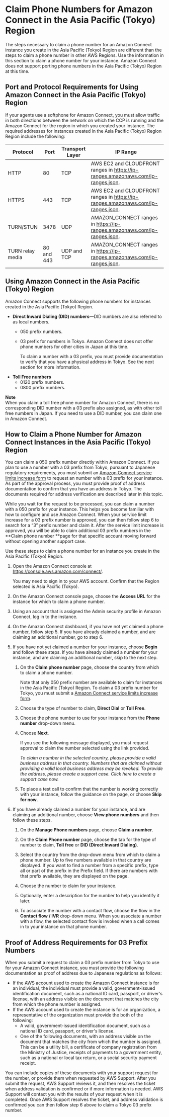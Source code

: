# Claim Phone Numbers for Amazon Connect in the Asia Pacific \(Tokyo\) Region<a name="connect-tokyo-region"></a>

The steps necessary to claim a phone number for an Amazon Connect instance you create in the Asia Pacific \(Tokyo\) Region are different than the steps to claim a phone number in other AWS Regions\. Use the information in this section to claim a phone number for your instance\. Amazon Connect does not support porting phone numbers in the Asia Pacific \(Tokyo\) Region at this time\.

## Port and Protocol Requirements for Using Amazon Connect in the Asia Pacific \(Tokyo\) Region<a name="tokyo-ports"></a>

If your agents use a softphone for Amazon Connect, you must allow traffic in both directions between the network on which the CCP is running and the Amazon Connect for the region in which you created your instance\. The required addresses for instances created in the Asia Pacific \(Tokyo\) Region Region include the following:


| Protocol | Port | Transport Layer | IP Range | 
| --- | --- | --- | --- | 
| HTTP | 80 | TCP | AWS EC2 and CLOUDFRONT ranges in [https://ip\-ranges\.amazonaws\.com/ip\-ranges\.json](https://ip-ranges.amazonaws.com/ip-ranges.json)\. | 
| HTTPS | 443 | TCP | AWS EC2 and CLOUDFRONT ranges in [https://ip\-ranges\.amazonaws\.com/ip\-ranges\.json](https://ip-ranges.amazonaws.com/ip-ranges.json)\. | 
| TURN/STUN | 3478 | UDP | AMAZON\_CONNECT ranges in [https://ip\-ranges\.amazonaws\.com/ip\-ranges\.json](https://ip-ranges.amazonaws.com/ip-ranges.json)\. | 
| TURN relay media | 80 and 443 | UDP and TCP | AMAZON\_CONNECT ranges in [https://ip\-ranges\.amazonaws\.com/ip\-ranges\.json](https://ip-ranges.amazonaws.com/ip-ranges.json)\. | 

## Using Amazon Connect in the Asia Pacific \(Tokyo\) Region<a name="using-connect-tokyo"></a>

Amazon Connect supports the following phone numbers for instances created in the Asia Pacific \(Tokyo\) Region\.
+ **Direct Inward Dialing \(DID\) numbers**—DID numbers are also referred to as local numbers\.
  + 050 prefix numbers\.
  + 03 prefix for numbers in Tokyo\. Amazon Connect does not offer phone numbers for other cities in Japan at this time\.

    To claim a number with a 03 prefix, you must provide documentation to verify that you have a physical address in Tokyo\. See the next section for more information\.
+ **Toll Free numbers**
  + 0120 prefix numbers\.
  + 0800 prefix numbers\.

**Note**  
When you claim a toll free phone number for Amazon Connect, there is no corresponding DID number with a 03 prefix also assigned, as with other toll free numbers in Japan\. If you need to use a DID number, you can claim one in Amazon Connect\.

## How to Claim a Phone Number for Amazon Connect Instances in the Asia Pacific \(Tokyo\) Region<a name="claim-number-tokyo"></a>

You can claim a 050 prefix number directly within Amazon Connect\. If you plan to use a number with a 03 prefix from Tokyo, pursuant to Japanese regulatory requirements, you must submit an [Amazon Connect service limits increase form](https://console.aws.amazon.com/support/home#/case/create?issueType=service-limit-increase&limitType=service-code-connect) to request an number with a 03 prefix for your instance\. As part of the approval process, you must provide proof of address documentation to confirm that you have an address in Tokyo\. The documents required for address verification are described later in this topic\.

While you wait for the request to be processed, you can claim a number with a 050 prefix for your instance\. This helps you become familiar with how to configure and use Amazon Connect\. When your service limit increase for a 03 prefix number is approved, you can then follow step 6 to search for a “3” prefix number and claim it\. After the service limit increase is approved, you will be able to claim additional 03 prefix numbers in the **Claim phone number **page for that specific account moving forward without opening another support case\. 

Use these steps to claim a phone number for an instance you create in the Asia Pacific \(Tokyo\) Region\.

1. Open the Amazon Connect console at [https://console\.aws\.amazon\.com/connect/](https://console.aws.amazon.com/connect/)\.

   You may need to sign in to your AWS account\. Confirm that the Region selected is Asia Pacific \(Tokyo\)\.

1. On the Amazon Connect console page, choose the **Access URL** for the instance for which to claim a phone number\.

1. Using an account that is assigned the Admin security profile in Amazon Connect, log in to the instance\.

1. On the Amazon Connect dashboard, if you have not yet claimed a phone number, follow step 5\. If you have already claimed a number, and are claiming an additional number, go to step 6\.

1. If you have not yet claimed a number for your instance, choose **Begin** and follow these steps\. If you have already claimed a number for your instance, and are claiming an additional number, skip to the next step\.

   1. On the **Claim phone number** page, choose the country from which to claim a phone number\.

      Note that only 050 prefix number are available to claim for instances in the Asia Pacific \(Tokyo\) Region\. To claim a 03 prefix number for Tokyo, you must submit a [Amazon Connect service limits increase form](https://console.aws.amazon.com/support/home#/case/create?issueType=service-limit-increase&limitType=service-code-connect)\.

   1. Choose the type of number to claim, **Direct Dial** or **Toll Free**\.

   1. Choose the phone number to use for your instance from the **Phone number** drop\-down menu\.

   1. Choose **Next**\.

      If you see the following message displayed, you must request approval to claim the number selected using the link provided\.

      *To claim a number in the selected country, please provide a valid business address in that country\. Numbers that are claimed without providing a valid local business address may be revoked\. To provide the address, please create a support case\. Click here to create a support case now\.*

   1. To place a test call to confirm that the number is working correctly with your instance, follow the guidance on the page, or choose **Skip for now**\. 

1. If you have already claimed a number for your instance, and are claiming an additional number, choose **View phone numbers** and then follow these steps\.

   1. On the **Manage Phone numbers** page, choose **Claim a number**\.

   1. On the **Claim Phone number** page, choose the tab for the type of number to claim, **Toll free** or **DID \(Direct Inward Dialing\)**\.

   1. Select the country from the drop\-down menu from which to claim a phone number\. Up to five numbers available in that country are displayed\. If you want to find a number from a specific prefix, type all or part of the prefix in the Prefix field\. If there are numbers with that prefix available, they are displayed on the page\.

   1. Choose the number to claim for your instance\.

   1. Optionally, enter a description for the number to help you identify it later\.

   1. To associate the number with a contact flow, choose the flow in the **Contact flow / IVR** drop\-down menu\. When you associate a number with a flow, the selected contact flow is invoked when a call comes in to your instance on that phone number\.

## Proof of Address Requirements for 03 Prefix Numbers<a name="proof-of-address-tokyo"></a>

When you submit a request to claim a 03 prefix number from Tokyo to use for your Amazon Connect instance, you must provide the following documentation as proof of address due to Japanese regulations as follows:
+ If the AWS account used to create the Amazon Connect instance is for an individual, the individual must provide a valid, government\-issued identification document, such as a national ID card, passport, or driver's license, with an address visible on the document that matches the city from which the phone number is assigned\.
+ If the AWS account used to create the instance is for an organization, a representative of the organization must provide the both of the following:
  + A valid, government\-issued identification document, such as a national ID card, passport, or driver's license\.
  + One of the following documents, with an address visible on the document that matches the city from which the number is assigned\. This can be a utility bill, a certificate of company registration from the Ministry of Justice, receipts of payments to a government entity, such as a national or local tax return, or a social security payment receipt\.

You can include copies of these documents with your support request for the number, or provide them when requested by AWS Support\. After you submit the request, AWS Support reviews it, and then resolves the ticket when address validation is confirmed or if more information is needed\. AWS Support will contact you with the results of your request when it is completed\. Once AWS Support resolves the ticket, and address validation is confirmed you can then follow step 6 above to claim a Tokyo 03 prefix number\.